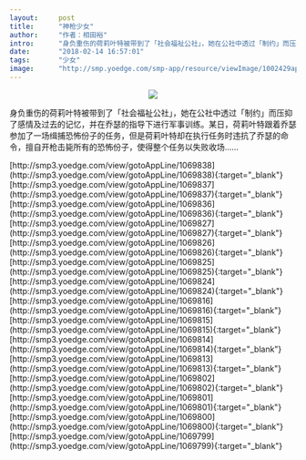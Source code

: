 ```yaml
---
layout:     post
title:      "神枪少女"
author:     "作者：相田裕"
intro:      "身负重伤的荷莉叶特被带到了「社会福祉公社」，她在公社中透过「制约」而压抑了感情及过去的记忆，并在乔瑟的指导下进行军事训练。某日，荷莉叶特跟着乔瑟参加了一场缉捕恐怖份子的任务，但是荷莉叶特却在执行任务时违抗了乔瑟的命令，擅自开枪击毙所有的恐怖份子，使得整个任务以失败收场……"
date:       "2018-02-14 16:57:01"
tags:       "少女"
image:      "http://smp.yoedge.com/smp-app/resource/viewImage/1002429appline.png"
---
```

<div style="text-align: center">
<p><img src="http://smp.yoedge.com/smp-app/resource/viewImage/1002429appline.png"/></p>
</div>
<p class="post-meta">
<span>身负重伤的荷莉叶特被带到了「社会福祉公社」，她在公社中透过「制约」而压抑了感情及过去的记忆，并在乔瑟的指导下进行军事训练。某日，荷莉叶特跟着乔瑟参加了一场缉捕恐怖份子的任务，但是荷莉叶特却在执行任务时违抗了乔瑟的命令，擅自开枪击毙所有的恐怖份子，使得整个任务以失败收场……</span>
</p>
[http://smp3.yoedge.com/view/gotoAppLine/1069838](http://smp3.yoedge.com/view/gotoAppLine/1069838){:target="_blank"}
[http://smp3.yoedge.com/view/gotoAppLine/1069837](http://smp3.yoedge.com/view/gotoAppLine/1069837){:target="_blank"}
[http://smp3.yoedge.com/view/gotoAppLine/1069836](http://smp3.yoedge.com/view/gotoAppLine/1069836){:target="_blank"}
[http://smp3.yoedge.com/view/gotoAppLine/1069827](http://smp3.yoedge.com/view/gotoAppLine/1069827){:target="_blank"}
[http://smp3.yoedge.com/view/gotoAppLine/1069826](http://smp3.yoedge.com/view/gotoAppLine/1069826){:target="_blank"}
[http://smp3.yoedge.com/view/gotoAppLine/1069825](http://smp3.yoedge.com/view/gotoAppLine/1069825){:target="_blank"}
[http://smp3.yoedge.com/view/gotoAppLine/1069824](http://smp3.yoedge.com/view/gotoAppLine/1069824){:target="_blank"}
[http://smp3.yoedge.com/view/gotoAppLine/1069816](http://smp3.yoedge.com/view/gotoAppLine/1069816){:target="_blank"}
[http://smp3.yoedge.com/view/gotoAppLine/1069815](http://smp3.yoedge.com/view/gotoAppLine/1069815){:target="_blank"}
[http://smp3.yoedge.com/view/gotoAppLine/1069814](http://smp3.yoedge.com/view/gotoAppLine/1069814){:target="_blank"}
[http://smp3.yoedge.com/view/gotoAppLine/1069813](http://smp3.yoedge.com/view/gotoAppLine/1069813){:target="_blank"}
[http://smp3.yoedge.com/view/gotoAppLine/1069802](http://smp3.yoedge.com/view/gotoAppLine/1069802){:target="_blank"}
[http://smp3.yoedge.com/view/gotoAppLine/1069801](http://smp3.yoedge.com/view/gotoAppLine/1069801){:target="_blank"}
[http://smp3.yoedge.com/view/gotoAppLine/1069800](http://smp3.yoedge.com/view/gotoAppLine/1069800){:target="_blank"}
[http://smp3.yoedge.com/view/gotoAppLine/1069799](http://smp3.yoedge.com/view/gotoAppLine/1069799){:target="_blank"}


